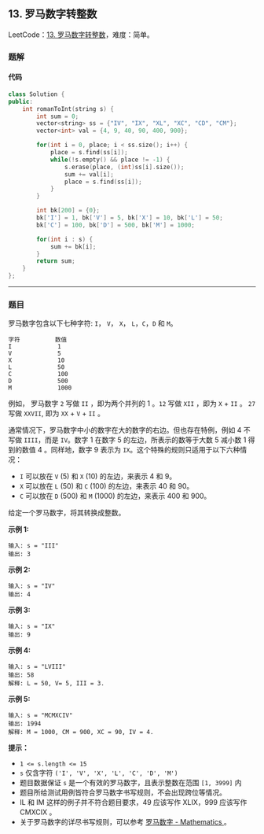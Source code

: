 ## 13. 罗马数字转整数

LeetCode：[13. 罗马数字转整数](https://leetcode.cn/problems/roman-to-integer/)，难度：简单。

### 题解

#### 代码

```c++
class Solution {
public:
    int romanToInt(string s) {
        int sum = 0;
        vector<string> ss = {"IV", "IX", "XL", "XC", "CD", "CM"};
        vector<int> val = {4, 9, 40, 90, 400, 900};

        for(int i = 0, place; i < ss.size(); i++) {
            place = s.find(ss[i]);
            while(!s.empty() && place != -1) {
                s.erase(place, (int)ss[i].size());
                sum += val[i];
                place = s.find(ss[i]);
            }
        }

        int bk[200] = {0};
        bk['I'] = 1, bk['V'] = 5, bk['X'] = 10, bk['L'] = 50;
        bk['C'] = 100, bk['D'] = 500, bk['M'] = 1000;

        for(int i : s) {
            sum += bk[i];
        }
        return sum;
    }
};
```



---



### 题目

罗马数字包含以下七种字符: `I`， `V`， `X`， `L`，`C`，`D` 和 `M`。

```
字符          数值
I             1
V             5
X             10
L             50
C             100
D             500
M             1000
```

例如， 罗马数字 `2` 写做 `II` ，即为两个并列的 1 。`12` 写做 `XII` ，即为 `X` + `II` 。 `27` 写做 `XXVII`, 即为 `XX` + `V` + `II` 。

通常情况下，罗马数字中小的数字在大的数字的右边。但也存在特例，例如 4 不写做 `IIII`，而是 `IV`。数字 1 在数字 5 的左边，所表示的数等于大数 5 减小数 1 得到的数值 4 。同样地，数字 9 表示为 `IX`。这个特殊的规则只适用于以下六种情况：

- `I` 可以放在 `V` (5) 和 `X` (10) 的左边，来表示 4 和 9。
- `X` 可以放在 `L` (50) 和 `C` (100) 的左边，来表示 40 和 90。 
- `C` 可以放在 `D` (500) 和 `M` (1000) 的左边，来表示 400 和 900。

给定一个罗马数字，将其转换成整数。

 

**示例 1:**

```
输入: s = "III"
输出: 3
```

**示例 2:**

```
输入: s = "IV"
输出: 4
```

**示例 3:**

```
输入: s = "IX"
输出: 9
```

**示例 4:**

```
输入: s = "LVIII"
输出: 58
解释: L = 50, V= 5, III = 3.
```

**示例 5:**

```
输入: s = "MCMXCIV"
输出: 1994
解释: M = 1000, CM = 900, XC = 90, IV = 4.
```

 

**提示：**

- `1 <= s.length <= 15`
- `s` 仅含字符 `('I', 'V', 'X', 'L', 'C', 'D', 'M')`
- 题目数据保证 `s` 是一个有效的罗马数字，且表示整数在范围 `[1, 3999]` 内
- 题目所给测试用例皆符合罗马数字书写规则，不会出现跨位等情况。
- IL 和 IM 这样的例子并不符合题目要求，49 应该写作 XLIX，999 应该写作 CMXCIX 。
- 关于罗马数字的详尽书写规则，可以参考 [罗马数字 - Mathematics ](https://b2b.partcommunity.com/community/knowledge/zh_CN/detail/10753/罗马数字#knowledge_article)。


